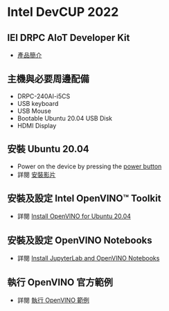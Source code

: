# Intel DevCUP 2022 

## IEI DRPC AIoT Developer Kit
* [產品簡介](https://www.ieiworld.com/tw/product-ns/model.php?II=4)

## 主機與必要周邊配備
* DRPC-240AI-i5CS 
* USB keyboard 
* USB Mouse
* Bootable Ubuntu 20.04 USB Disk
* HDMI Display

## 安裝 Ubuntu 20.04
* Power on the device by pressing the [power button](drpc240_powerbutton_small.jpg)
* 詳閱 [安裝影片](https://youtu.be/u8tq-IEPeYE)

## 安裝及設定 Intel OpenVINO™ Toolkit
* 詳閱 [Install OpenVINO for Ubuntu 20.04](openvino_setup.md)

## 安裝及設定 OpenVINO Notebooks
* 詳閱 [Install JupyterLab and OpenVINO Notebooks](openvino_notebooks.md)

## 執行 OpenVINO 官方範例
* 詳閱 [執行 OpenVINO 範例](run_openvino_samples.md)

